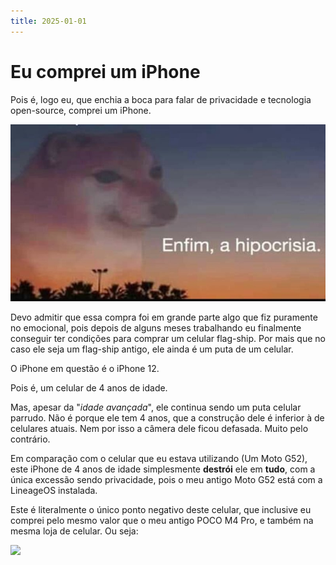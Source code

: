 ```yaml
---
title: 2025-01-01
---
```

# Eu comprei um iPhone

Pois é, logo eu, que enchia a boca para falar de privacidade e
tecnologia open-source, comprei um iPhone.

![](https://raw.githubusercontent.com/ventriloquo/ventriloquo.github.io/54f88a6d2d3fc30efdc64a07aca4bf4814f0b6f8/assets/img/eah.jpg)

Devo admitir que essa compra foi em grande parte algo que fiz puramente
no emocional, pois depois de alguns meses trabalhando eu finalmente
conseguir ter condições para comprar um celular flag-ship. Por mais que
no caso ele seja um flag-ship antigo, ele ainda é um puta de um celular.

O iPhone em questão é o iPhone 12.

Pois é, um celular de 4 anos de idade.

Mas, apesar da \"*idade avançada*\", ele continua sendo um puta celular
parrudo. Não é porque ele tem 4 anos, que a construção dele é inferior à
de celulares atuais. Nem por isso a câmera dele ficou defasada. Muito
pelo contrário.

Em comparação com o celular que eu estava utilizando (Um Moto G52), este
iPhone de 4 anos de idade simplesmente **destrói** ele em **tudo**, com
a única excessão sendo privacidade, pois o meu antigo Moto G52 está com
a LineageOS instalada.

Este é literalmente o único ponto negativo deste celular, que inclusive
eu comprei pelo mesmo valor que o meu antigo POCO M4 Pro, e também na
mesma loja de celular. Ou seja:

![](https://static.displate.com/857x1200/displate/2022-12-08/941aad7a4e6139fe00aa5cd1fbc84aa7_6954feb865b5916c28c8f66026a0d6ce.jpg)
